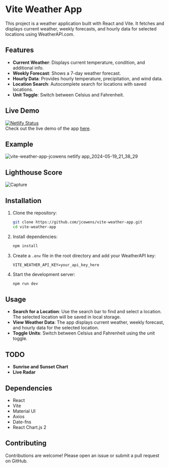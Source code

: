 # Vite Weather App

This project is a weather application built with React and Vite. It fetches and displays current weather, weekly forecasts, and hourly data for selected locations using WeatherAPI.com.

## Features

- **Current Weather**: Displays current temperature, condition, and additional info.
- **Weekly Forecast**: Shows a 7-day weather forecast.
- **Hourly Data**: Provides hourly temperature, precipitation, and wind data.
- **Location Search**: Autocomplete search for locations with saved locations.
- **Unit Toggle**: Switch between Celsius and Fahrenheit.
  
 ## Live Demo
[![Netlify Status](https://api.netlify.com/api/v1/badges/b4d429a4-3306-432b-aae0-0ad7a2e0234f/deploy-status)](https://app.netlify.com/sites/vite-weather-app-jcowens/deploys)  
Check out the live demo of the app [here](https://weather.jcowens.site/).

## Example

![vite-weather-app-jcowens netlify app_2024-05-19_21_38_29](https://github.com/jcowens/vite-weather-app/assets/13876469/5927461d-6271-4044-b341-270c06817102)



## Lighthouse Score

![Capture](https://github.com/jcowens/vite-weather-app/assets/13876469/1283aa0f-7dee-44d0-8614-3a9632e97a1f)


## Installation

1. Clone the repository:
   ```bash
   git clone https://github.com/jcowens/vite-weather-app.git
   cd vite-weather-app
   ```

2. Install dependencies:
   ```bash
   npm install
   ```

3. Create a `.env` file in the root directory and add your WeatherAPI key:
   ```env
   VITE_WEATHER_API_KEY=your_api_key_here
   ```

4. Start the development server:
   ```bash
   npm run dev
   ```

## Usage

- **Search for a Location**: Use the search bar to find and select a location. The selected location will be saved in local storage.
- **View Weather Data**: The app displays current weather, weekly forecast, and hourly data for the selected location.
- **Toggle Units**: Switch between Celsius and Fahrenheit using the unit toggle.

## TODO

- **Sunrise and Sunset Chart**
- **Live Radar**

## Dependencies

- React
- Vite
- Material UI
- Axios
- Date-fns
- React Chart.js 2

## Contributing

Contributions are welcome! Please open an issue or submit a pull request on GitHub.



